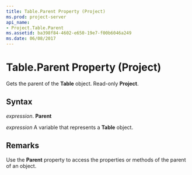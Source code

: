 ```yaml
---
title: Table.Parent Property (Project)
ms.prod: project-server
api_name:
- Project.Table.Parent
ms.assetid: ba398f84-4602-e650-19e7-f00b6046a249
ms.date: 06/08/2017
---
```



# Table.Parent Property (Project)

Gets the parent of the **Table** object. Read-only **Project**.


## Syntax

 _expression_. **Parent**

 _expression_ A variable that represents a **Table** object.


## Remarks

Use the **Parent** property to access the properties or methods of the parent of an object.


